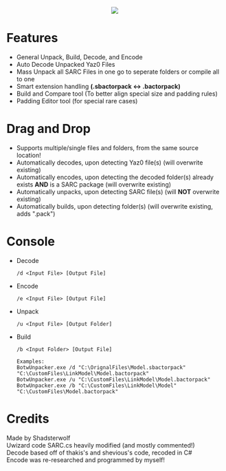 <p align="center"> 
<img src="https://github.com/Shadsterwolf/BotWUnpacker/blob/master/BotWUnpacker/images/ZeldaUnpackerLogo.png"/>
</p>

# Features
- General Unpack, Build, Decode, and Encode <br />
- Auto Decode Unpacked Yaz0 Files <br />
- Mass Unpack all SARC Files in one go to seperate folders or compile all to one <br />
- Smart extension handling <b>(.sbactorpack <-> .bactorpack)</b> <br />
- Build and Compare tool (To better align special size and padding rules) <br />
- Padding Editor tool (for special rare cases) <br />

# Drag and Drop
- Supports multiple/single files and folders, from the same source location! <br />
- Automatically decodes, upon detecting Yaz0 file(s) (will overwrite existing) <br />
- Automatically encodes, upon detecting the decoded folder(s) already exists <b>AND</b> is a SARC package (will overwrite existing) <br />
- Automatically unpacks, upon detecting SARC file(s) (will <b>NOT</B> overwrite existing) <br />
- Automatically builds, upon detecting folder(s) (will overwrite existing, adds ".pack") <br />

# Console
- Decode <br />
  ```
  /d <Input File> [Output File]
  ```
- Encode <br />
  ```
  /e <Input File> [Output File]
  ```
- Unpack <br />
  ```
  /u <Input File> [Output Folder]
  ``` 
- Build
  ```
  /b <Input Folder> [Output File]
  ``` 
  ```
  Examples:
  BotwUnpacker.exe /d "C:\OrignalFiles\Model.sbactorpack" "C:\CustomFiles\LinkModel\Model.bactorpack"
  BotwUnpacker.exe /u "C:\CustomFiles\LinkModel\Model.bactorpack"
  BotwUnpacker.exe /b "C:\CustomFiles\LinkModel\Model" "C:\CustomFiles\Model.bactorpack"
  ```
# Credits
Made by Shadsterwolf <br />
Uwizard code SARC.cs heavily modified (and mostly commented!) <br />
Decode based off of thakis's and shevious's code, recoded in C# <br />
Encode was re-researched and programmed by myself!

